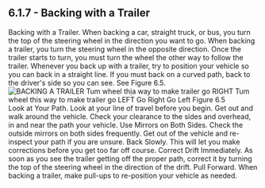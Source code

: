 ## 6.1.7 - Backing with a Trailer
Backing with a Trailer. When backing a car, straight truck, or bus, you turn the top of the steering wheel in the direction you want to go. When backing a trailer, you turn the steering wheel in the opposite direction. Once the trailer starts to turn, you must turn the wheel the other way to follow the trailer.
Whenever you back up with a trailer, try to position your vehicle so you can back in a straight line. If you must back on a curved path, back to the driver's side so you can see. See Figure 6.5.
![BACKING A TRAILER Tum wheel thịa way to make trailer go RIGHT Tum wheel this way to make trailer go LEFT Go Right Go Left Figure 6.5]()
Look at Your Path. Look at your line of travel before you begin. Get out and walk around the vehicle. Check your clearance to the sides and overhead, in and near the path your vehicle.
Use Mirrors on Both Sides. Check the outside mirrors on both sides frequently. Get out of the vehicle and re-inspect your path if you are unsure.
Back Slowly. This will let you make corrections before you get too far off course.
Correct Drift Immediately. As soon as you see the trailer getting off the proper path, correct it by turning the top of the steering wheel in the direction of the drift.
Pull Forward. When backing a trailer, make pull-ups to re-position your vehicle as needed.
